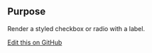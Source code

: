 ## Purpose
Render a styled checkbox or radio with a label.

[Edit this on GitHub](https://github.com/wellcomecollection/wellcomecollection.org/edit/master/common/views/components/CheckboxRadio/CheckboxRadio/README.md)
